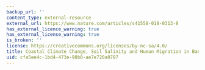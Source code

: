 ```yaml
---
backup_url: ''
content_type: external-resource
external_url: https://www.nature.com/articles/s41558-018-0313-8
has_external_licence_warning: true
has_external_license_warning: true
is_broken: ''
license: https://creativecommons.org/licenses/by-nc-sa/4.0/
title: Coastal Climate Change, Soil Salinity and Human Migration in Bangladesh
uid: cfa5ee4c-1bd4-473e-98b0-ae7e720a0787
---
```


